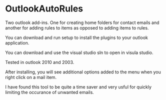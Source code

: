 OutlookAutoRules
================

Two outlook add-ins. One for creating home folders for contact emails and another for adding rules to items as opposed
to adding items to rules.

You can download and run setup to install the plugins to your outlook application.

You can download and use the visual studio sln to open in visula studio.

Tested in outlook 2010 and 2003.

After installing, you will see additional options added to the menu when you right click on a mail item.

I have found this tool to be quite a time saver and very usful for quickly limiting the occurance of unwanted emails.
